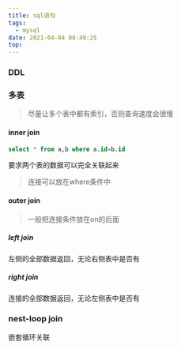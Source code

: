 ```yaml
---
title: sql语句
tags:
  - mysql
date: 2021-04-04 08:49:25
top:
---
```


### DDL

### 多表

> 尽量让多个表中都有索引，否则查询速度会很慢

#### inner join

```sql
select * from a,b where a.id=b.id
```

要求两个表的数据可以完全关联起来

> 连接可以放在where条件中

#### outer join

> 一般把连接条件放在on的后面

##### left join

左侧的全部数据返回，无论右侧表中是否有

##### right join

连接的全部数据返回，无论左侧表中是否有

### nest-loop join

嵌套循环关联



